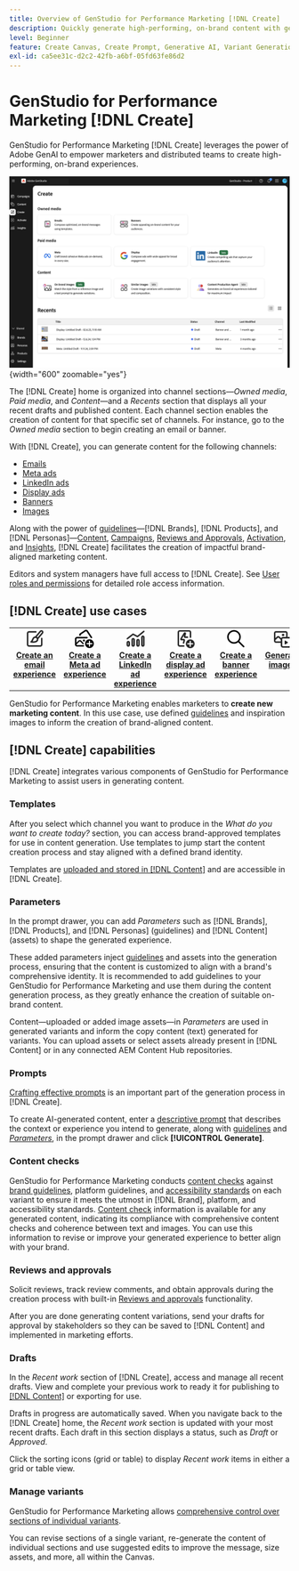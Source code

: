 ```yaml
---
title: Overview of GenStudio for Performance Marketing [!DNL Create]
description: Quickly generate high-performing, on-brand content with generative AI in Adobe GenStudio for Performance Marketing [!DNL Create].
level: Beginner
feature: Create Canvas, Create Prompt, Generative AI, Variant Generation, Content Generation
exl-id: ca5ee31c-d2c2-42fb-a6bf-05fd63fe86d2
---
```

# GenStudio for Performance Marketing [!DNL Create]

GenStudio for Performance Marketing [!DNL Create] leverages the power of Adobe GenAI to empower marketers and distributed teams to create high-performing, on-brand experiences.

![Create home](/help/assets/create-home.png){width="600" zoomable="yes"}

The [!DNL Create] home is organized into channel sections—_Owned media_, _Paid media_, and _Content_—and a _Recents_ section that displays all your recent drafts and published content. Each channel section enables the creation of content for that specific set of channels. For instance, go to the _Owned media_ section to begin creating an email or banner.

With [!DNL Create], you can generate content for the following channels:

* [Emails](email-experiences.md)
* [Meta ads](meta-experiences.md)
* [LinkedIn ads](linkedin-experiences.md)
* [Display ads](display-ad-experiences.md)
* [Banners](banner-experiences.md)
* [Images](generate-assets.md)

Along with the power of [guidelines](/help/user-guide/guidelines/overview.md)—[!DNL Brands], [!DNL Products], and [!DNL Personas]—[Content](/help/user-guide/content/overview.md), [Campaigns](/help/user-guide/campaigns/overview.md), [Reviews and Approvals](/help/user-guide/approvals/overview.md), [Activation](/help/user-guide/activation/overview.md), and [Insights](/help/user-guide/insights/overview.md), [!DNL Create] facilitates the creation of impactful brand-aligned marketing content.

Editors and system managers have full access to [!DNL Create]. See [User roles and permissions](/help/user-guide/user-roles.md) for detailed role access information.

## [!DNL Create] use cases

<table style="table-layout:fixed">
<tr style="border: 0;">
   <td align="center" valign="top" width="100">
      <a href="/help/user-guide/create/create-email-experience.md">
      <img alt="Create new content" src="../../assets/icons/icon-create.svg" width="35">
      </a>
      <div>
         <a href="/help/user-guide/create/create-email-experience.md">
         <strong>Create an email experience</strong>
         </a>
      </div>
   </td>
   <td align="center" valign="top" width="100">
      <a href="/help/user-guide/create/create-meta-ad.md">
      <img alt="Create a Meta ad experience" src="../../assets/icons/icon-addContent.png" width="35">
      </a>
      <div>
         <a href="/help/user-guide/create/create-meta-ad.md">
         <strong>Create a Meta ad experience</strong>
         </a>
      </div>
   </td>
   <td align="center" valign="top" width="100">
      <a href="/help/user-guide/create/create-linkedin.md">
      <img alt="Create a LinkedIn ad experience" src="../../assets/icons/icon-dataAnalytics.svg" width="35">
      </a>
      <div>
         <a href="/help/user-guide/create/create-linkedin.md">
         <strong>Create a LinkedIn ad experience</strong>
         </a>
      </div>
   </td>
   <td align="center" valign="top" width="100">
      <a href="/help/user-guide/create/create-display-ad.md">
      <img alt="Create a display ad experience" src="../../assets/icons/icon-addTemplate.svg" width="35">
      </a>
      <div>
         <a href="/help/user-guide/create/create-display-ad.md">
         <strong>Create a display ad experience</strong>
         </a>
      </div>
   </td>
   <td align="center" valign="top" width="100">
      <a href="/help/user-guide/create/create-banner-experience.md">
      <img alt="Create a banner experience" src="../../assets/icons/icon-search.png" width="35">
      </a>
      <div>
         <a href="/help/user-guide/create/create-banner-experience.md">
         <strong>Create a banner experience</strong>
         </a>
      </div>
   </td>
   <td align="center" valign="top" width="100">
      <a href="/help/user-guide/create/generate-assets.md">
      <img alt="Create images" src="../../assets/icons/icon-asset.svg" width="35">
      </a>
      <div>
         <a href="/help/user-guide/create/generate-assets.md">
         <strong>Generate images</strong>
         </a>
      </div>
   </td>
</tr>
</table>

GenStudio for Performance Marketing enables marketers to **create new marketing content**. In this use case, use defined [guidelines](/help/user-guide/guidelines/overview.md) and inspiration images to inform the creation of brand-aligned content.

## [!DNL Create] capabilities

[!DNL Create] integrates various components of GenStudio for Performance Marketing to assist users in generating content.

### Templates

After you select which channel you want to produce in the _What do you want to create today?_ section, you can access brand-approved templates for use in content generation. Use templates to jump start the content creation process and stay aligned with a defined brand identity.

Templates are [uploaded and stored in [!DNL Content]](/help/user-guide/content/overview.md) and are accessible in [!DNL Create].

### Parameters

In the prompt drawer, you can add _Parameters_ such as [!DNL Brands], [!DNL Products], and [!DNL Personas] (guidelines) and [!DNL Content] (assets) to shape the generated experience.

These added parameters inject [guidelines](/help/user-guide/guidelines/overview.md) and assets into the generation process, ensuring that the content is customized to align with a brand's comprehensive identity. It is recommended to add guidelines to your GenStudio for Performance Marketing and use them during the content generation process, as they greatly enhance the creation of suitable on-brand content.

Content—uploaded or added image assets—in _Parameters_ are used in generated variants and inform the copy content (text) generated for variants. You can upload assets or select assets already present in [!DNL Content] or in any connected AEM Content Hub repositories.

### Prompts

[Crafting effective prompts](/help/user-guide/effective-prompts.md) is an important part of the generation process in [!DNL Create].

To create AI-generated content, enter a [descriptive prompt](/help/user-guide/effective-prompts.md) that describes the context or experience you intend to generate, along with [guidelines](/help/user-guide/guidelines/overview.md) and [_Parameters_](#parameters), in the prompt drawer and click **[!UICONTROL Generate]**.

### Content checks

GenStudio for Performance Marketing conducts [content checks](/help/user-guide/guidelines/brand-validation.md#content-check-panel) against [brand guidelines](/help/user-guide/guidelines/brands.md), platform guidelines, and [accessibility standards](/help/user-guide/guidelines/overview.md#compliance) on each variant to ensure it meets the utmost in [!DNL Brand], platform, and accessibility standards. [Content check](/help/user-guide/guidelines/brand-validation.md#content-check-summary) information is available for any generated content, indicating its compliance with comprehensive content checks and coherence between text and images. You can use this information to revise or improve your generated experience to better align with your brand.

### Reviews and approvals

Solicit reviews, track review comments, and obtain approvals during the creation process with built-in [Reviews and approvals](/help/user-guide/approvals/overview.md) functionality.

After you are done generating content variations, send your drafts for approval by stakeholders so they can be saved to [!DNL Content] and implemented in marketing efforts.

### Drafts

In the _Recent work_ section of [!DNL Create], access and manage all recent drafts. View and complete your previous work to ready it for publishing to [[!DNL Content]](/help/user-guide/content/overview.md) or exporting for use.

Drafts in progress are automatically saved. When you navigate back to the [!DNL Create] home, the _Recent work_ section is updated with your most recent drafts. Each draft in this section displays a status, such as _Draft_ or _Approved_.

Click the sorting icons (grid or table) to display _Recent work_ items in either a grid or table view.

### Manage variants

GenStudio for Performance Marketing allows [comprehensive control over sections of individual variants](/help/user-guide/create/manage-variants.md).

You can revise sections of a single variant, re-generate the content of individual sections and use suggested edits to improve the message, size assets, and more, all within the Canvas.

